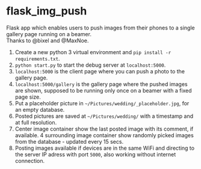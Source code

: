 # flask_img_push

Flask app which enables users to push images from their phones to a single gallery page running on a beamer.  
Thanks to @bixel and @MaxNoe.

1. Create a new python 3 virtual environment and `pip install -r requirements.txt`.
2. `python start.py` to start the debug server at `localhost:5000`.
3. `localhost:5000` is the client page where you can push a photo to the gallery page.
4. `localhost:5000/gallery` is the gallery page where the pushed images are shown, supposed to be running only once on a beamer with a fixed page size.
5. Put a placeholder picture in `~/Pictures/wedding/_placeholder.jpg`, for an empty database.
6. Posted pictures are saved at `~/Pictures/wedding/` with a timestamp and at full resolution.
7. Center image container show the last posted image with its comment, if available. 4 surrounding image container show randomly picked images from the database - updated every 15 secs.
8. Posting images available if devices are in the same WiFi and directing to the server IP adress with port `5000`, also working without internet connection.